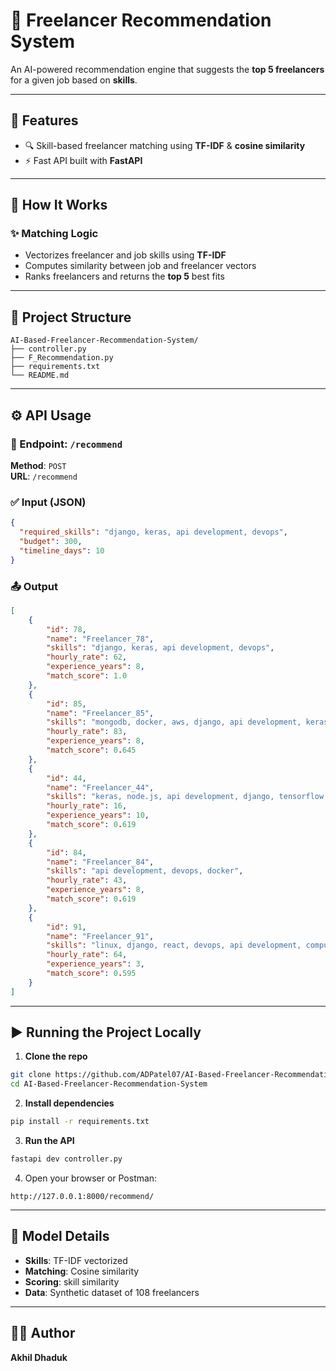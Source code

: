 # 🚀 Freelancer Recommendation System

An AI-powered recommendation engine that suggests the **top 5 freelancers** for a given job based on **skills**.

---

## 📌 Features

- 🔍 Skill-based freelancer matching using **TF-IDF** & **cosine similarity**
- ⚡ Fast API built with **FastAPI**

---

## 🧠 How It Works

### ✨ Matching Logic

- Vectorizes freelancer and job skills using **TF-IDF**
- Computes similarity between job and freelancer vectors
- Ranks freelancers and returns the **top 5** best fits

---

## 📁 Project Structure

```
AI-Based-Freelancer-Recommendation-System/
├── controller.py
├── F_Recommendation.py
├── requirements.txt
└── README.md
```

---

## ⚙️ API Usage

### 🔗 Endpoint: `/recommend`

**Method**: `POST`  
**URL**: `/recommend`

### ✅ Input (JSON)
```json
{
  "required_skills": "django, keras, api development, devops",
  "budget": 300,
  "timeline_days": 10
}
```

### 📤 Output
```json
[
    {
        "id": 78,
        "name": "Freelancer_78",
        "skills": "django, keras, api development, devops",
        "hourly_rate": 62,
        "experience_years": 8,
        "match_score": 1.0
    },
    {
        "id": 85,
        "name": "Freelancer_85",
        "skills": "mongodb, docker, aws, django, api development, keras",
        "hourly_rate": 83,
        "experience_years": 8,
        "match_score": 0.645
    },
    {
        "id": 44,
        "name": "Freelancer_44",
        "skills": "keras, node.js, api development, django, tensorflow, mongodb",
        "hourly_rate": 16,
        "experience_years": 10,
        "match_score": 0.619
    },
    {
        "id": 84,
        "name": "Freelancer_84",
        "skills": "api development, devops, docker",
        "hourly_rate": 43,
        "experience_years": 8,
        "match_score": 0.619
    },
    {
        "id": 91,
        "name": "Freelancer_91",
        "skills": "linux, django, react, devops, api development, computer vision",
        "hourly_rate": 64,
        "experience_years": 3,
        "match_score": 0.595
    }
]
```

---

## ▶️ Running the Project Locally

1. **Clone the repo**
```bash
git clone https://github.com/ADPatel07/AI-Based-Freelancer-Recommendation-System.git
cd AI-Based-Freelancer-Recommendation-System
```

2. **Install dependencies**
```bash
pip install -r requirements.txt
```

3. **Run the API**
```bash
fastapi dev controller.py
```

4. Open your browser or Postman:
```
http://127.0.0.1:8000/recommend/
```

---

## 🧪 Model Details

- **Skills**: TF-IDF vectorized
- **Matching**: Cosine similarity
- **Scoring**: skill similarity
- **Data**: Synthetic dataset of 108 freelancers

---

## 👨‍💻 Author

**Akhil Dhaduk**  
